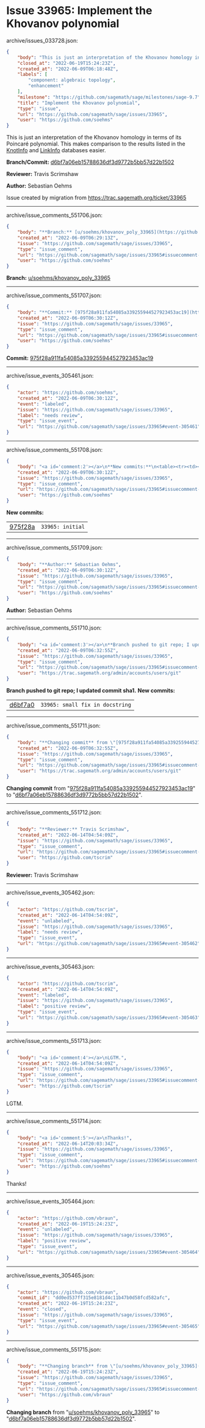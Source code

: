 # Issue 33965: Implement the Khovanov polynomial

archive/issues_033728.json:
```json
{
    "body": "This is just an interpretation of the Khovanov homology in terms of its Poincar\u00e9 polynomial. This makes comparison to the results listed in  the  [KnotInfo](https://knotinfo.math.indiana.edu/) and [LinkInfo](https://linkinfo.sitehost.iu.edu/) databases easier.\n\n\n\n**Branch/Commit:** [d6bf7a06eb15788636df3d9772b5bb57d22b1502](https://github.com/sagemath/sagetrac-mirror/commit/d6bf7a06eb15788636df3d9772b5bb57d22b1502)\n\n**Reviewer:** Travis Scrimshaw\n\n**Author:** Sebastian Oehms\n\nIssue created by migration from https://trac.sagemath.org/ticket/33965\n\n",
    "closed_at": "2022-06-19T15:24:23Z",
    "created_at": "2022-06-09T06:18:48Z",
    "labels": [
        "component: algebraic topology",
        "enhancement"
    ],
    "milestone": "https://github.com/sagemath/sage/milestones/sage-9.7",
    "title": "Implement the Khovanov polynomial",
    "type": "issue",
    "url": "https://github.com/sagemath/sage/issues/33965",
    "user": "https://github.com/soehms"
}
```
This is just an interpretation of the Khovanov homology in terms of its Poincaré polynomial. This makes comparison to the results listed in  the  [KnotInfo](https://knotinfo.math.indiana.edu/) and [LinkInfo](https://linkinfo.sitehost.iu.edu/) databases easier.



**Branch/Commit:** [d6bf7a06eb15788636df3d9772b5bb57d22b1502](https://github.com/sagemath/sagetrac-mirror/commit/d6bf7a06eb15788636df3d9772b5bb57d22b1502)

**Reviewer:** Travis Scrimshaw

**Author:** Sebastian Oehms

Issue created by migration from https://trac.sagemath.org/ticket/33965





---

archive/issue_comments_551706.json:
```json
{
    "body": "**Branch:** [u/soehms/khovanov_poly_33965](https://github.com/sagemath/sagetrac-mirror/tree/u/soehms/khovanov_poly_33965)",
    "created_at": "2022-06-09T06:29:13Z",
    "issue": "https://github.com/sagemath/sage/issues/33965",
    "type": "issue_comment",
    "url": "https://github.com/sagemath/sage/issues/33965#issuecomment-551706",
    "user": "https://github.com/soehms"
}
```

**Branch:** [u/soehms/khovanov_poly_33965](https://github.com/sagemath/sagetrac-mirror/tree/u/soehms/khovanov_poly_33965)



---

archive/issue_comments_551707.json:
```json
{
    "body": "**Commit:** [975f28a911fa54085a339255944527923453ac19](https://github.com/sagemath/sagetrac-mirror/commit/975f28a911fa54085a339255944527923453ac19)",
    "created_at": "2022-06-09T06:30:12Z",
    "issue": "https://github.com/sagemath/sage/issues/33965",
    "type": "issue_comment",
    "url": "https://github.com/sagemath/sage/issues/33965#issuecomment-551707",
    "user": "https://github.com/soehms"
}
```

**Commit:** [975f28a911fa54085a339255944527923453ac19](https://github.com/sagemath/sagetrac-mirror/commit/975f28a911fa54085a339255944527923453ac19)



---

archive/issue_events_305461.json:
```json
{
    "actor": "https://github.com/soehms",
    "created_at": "2022-06-09T06:30:12Z",
    "event": "labeled",
    "issue": "https://github.com/sagemath/sage/issues/33965",
    "label": "needs review",
    "type": "issue_event",
    "url": "https://github.com/sagemath/sage/issues/33965#event-305461"
}
```



---

archive/issue_comments_551708.json:
```json
{
    "body": "<a id='comment:2'></a>\n**New commits:**\n<table><tr><td><a href=\"https://github.com/sagemath/sagetrac-mirror/commit/975f28a911fa54085a339255944527923453ac19\">975f28a</a></td><td><code>33965: initial</code></td></tr></table>\n",
    "created_at": "2022-06-09T06:30:12Z",
    "issue": "https://github.com/sagemath/sage/issues/33965",
    "type": "issue_comment",
    "url": "https://github.com/sagemath/sage/issues/33965#issuecomment-551708",
    "user": "https://github.com/soehms"
}
```

<a id='comment:2'></a>
**New commits:**
<table><tr><td><a href="https://github.com/sagemath/sagetrac-mirror/commit/975f28a911fa54085a339255944527923453ac19">975f28a</a></td><td><code>33965: initial</code></td></tr></table>




---

archive/issue_comments_551709.json:
```json
{
    "body": "**Author:** Sebastian Oehms",
    "created_at": "2022-06-09T06:30:12Z",
    "issue": "https://github.com/sagemath/sage/issues/33965",
    "type": "issue_comment",
    "url": "https://github.com/sagemath/sage/issues/33965#issuecomment-551709",
    "user": "https://github.com/soehms"
}
```

**Author:** Sebastian Oehms



---

archive/issue_comments_551710.json:
```json
{
    "body": "<a id='comment:3'></a>\n**Branch pushed to git repo; I updated commit sha1.** **New commits:**\n<table><tr><td><a href=\"https://github.com/sagemath/sagetrac-mirror/commit/d6bf7a06eb15788636df3d9772b5bb57d22b1502\">d6bf7a0</a></td><td><code>33965: small fix in docstring</code></td></tr></table>\n",
    "created_at": "2022-06-09T06:32:55Z",
    "issue": "https://github.com/sagemath/sage/issues/33965",
    "type": "issue_comment",
    "url": "https://github.com/sagemath/sage/issues/33965#issuecomment-551710",
    "user": "https://trac.sagemath.org/admin/accounts/users/git"
}
```

<a id='comment:3'></a>
**Branch pushed to git repo; I updated commit sha1.** **New commits:**
<table><tr><td><a href="https://github.com/sagemath/sagetrac-mirror/commit/d6bf7a06eb15788636df3d9772b5bb57d22b1502">d6bf7a0</a></td><td><code>33965: small fix in docstring</code></td></tr></table>




---

archive/issue_comments_551711.json:
```json
{
    "body": "**Changing commit** from \"[975f28a911fa54085a339255944527923453ac19](https://github.com/sagemath/sagetrac-mirror/commit/975f28a911fa54085a339255944527923453ac19)\" to \"[d6bf7a06eb15788636df3d9772b5bb57d22b1502](https://github.com/sagemath/sagetrac-mirror/commit/d6bf7a06eb15788636df3d9772b5bb57d22b1502)\".",
    "created_at": "2022-06-09T06:32:55Z",
    "issue": "https://github.com/sagemath/sage/issues/33965",
    "type": "issue_comment",
    "url": "https://github.com/sagemath/sage/issues/33965#issuecomment-551711",
    "user": "https://trac.sagemath.org/admin/accounts/users/git"
}
```

**Changing commit** from "[975f28a911fa54085a339255944527923453ac19](https://github.com/sagemath/sagetrac-mirror/commit/975f28a911fa54085a339255944527923453ac19)" to "[d6bf7a06eb15788636df3d9772b5bb57d22b1502](https://github.com/sagemath/sagetrac-mirror/commit/d6bf7a06eb15788636df3d9772b5bb57d22b1502)".



---

archive/issue_comments_551712.json:
```json
{
    "body": "**Reviewer:** Travis Scrimshaw",
    "created_at": "2022-06-14T04:54:09Z",
    "issue": "https://github.com/sagemath/sage/issues/33965",
    "type": "issue_comment",
    "url": "https://github.com/sagemath/sage/issues/33965#issuecomment-551712",
    "user": "https://github.com/tscrim"
}
```

**Reviewer:** Travis Scrimshaw



---

archive/issue_events_305462.json:
```json
{
    "actor": "https://github.com/tscrim",
    "created_at": "2022-06-14T04:54:09Z",
    "event": "unlabeled",
    "issue": "https://github.com/sagemath/sage/issues/33965",
    "label": "needs review",
    "type": "issue_event",
    "url": "https://github.com/sagemath/sage/issues/33965#event-305462"
}
```



---

archive/issue_events_305463.json:
```json
{
    "actor": "https://github.com/tscrim",
    "created_at": "2022-06-14T04:54:09Z",
    "event": "labeled",
    "issue": "https://github.com/sagemath/sage/issues/33965",
    "label": "positive review",
    "type": "issue_event",
    "url": "https://github.com/sagemath/sage/issues/33965#event-305463"
}
```



---

archive/issue_comments_551713.json:
```json
{
    "body": "<a id='comment:4'></a>\nLGTM.",
    "created_at": "2022-06-14T04:54:09Z",
    "issue": "https://github.com/sagemath/sage/issues/33965",
    "type": "issue_comment",
    "url": "https://github.com/sagemath/sage/issues/33965#issuecomment-551713",
    "user": "https://github.com/tscrim"
}
```

<a id='comment:4'></a>
LGTM.



---

archive/issue_comments_551714.json:
```json
{
    "body": "<a id='comment:5'></a>\nThanks!",
    "created_at": "2022-06-14T20:03:34Z",
    "issue": "https://github.com/sagemath/sage/issues/33965",
    "type": "issue_comment",
    "url": "https://github.com/sagemath/sage/issues/33965#issuecomment-551714",
    "user": "https://github.com/soehms"
}
```

<a id='comment:5'></a>
Thanks!



---

archive/issue_events_305464.json:
```json
{
    "actor": "https://github.com/vbraun",
    "created_at": "2022-06-19T15:24:23Z",
    "event": "unlabeled",
    "issue": "https://github.com/sagemath/sage/issues/33965",
    "label": "positive review",
    "type": "issue_event",
    "url": "https://github.com/sagemath/sage/issues/33965#event-305464"
}
```



---

archive/issue_events_305465.json:
```json
{
    "actor": "https://github.com/vbraun",
    "commit_id": "dd0ed537ff315e8181d4c11b47b0d58fcd582afc",
    "created_at": "2022-06-19T15:24:23Z",
    "event": "closed",
    "issue": "https://github.com/sagemath/sage/issues/33965",
    "type": "issue_event",
    "url": "https://github.com/sagemath/sage/issues/33965#event-305465"
}
```



---

archive/issue_comments_551715.json:
```json
{
    "body": "**Changing branch** from \"[u/soehms/khovanov_poly_33965](https://github.com/sagemath/sagetrac-mirror/tree/u/soehms/khovanov_poly_33965)\" to \"[d6bf7a06eb15788636df3d9772b5bb57d22b1502](https://github.com/sagemath/sagetrac-mirror/commit/d6bf7a06eb15788636df3d9772b5bb57d22b1502)\".",
    "created_at": "2022-06-19T15:24:23Z",
    "issue": "https://github.com/sagemath/sage/issues/33965",
    "type": "issue_comment",
    "url": "https://github.com/sagemath/sage/issues/33965#issuecomment-551715",
    "user": "https://github.com/vbraun"
}
```

**Changing branch** from "[u/soehms/khovanov_poly_33965](https://github.com/sagemath/sagetrac-mirror/tree/u/soehms/khovanov_poly_33965)" to "[d6bf7a06eb15788636df3d9772b5bb57d22b1502](https://github.com/sagemath/sagetrac-mirror/commit/d6bf7a06eb15788636df3d9772b5bb57d22b1502)".
